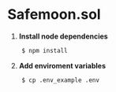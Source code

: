 # Safemoon.sol


1. **Install node dependencies**
```sh
    $ npm install
```

2. **Add enviroment variables**
```sh
    $ cp .env_example .env
```
